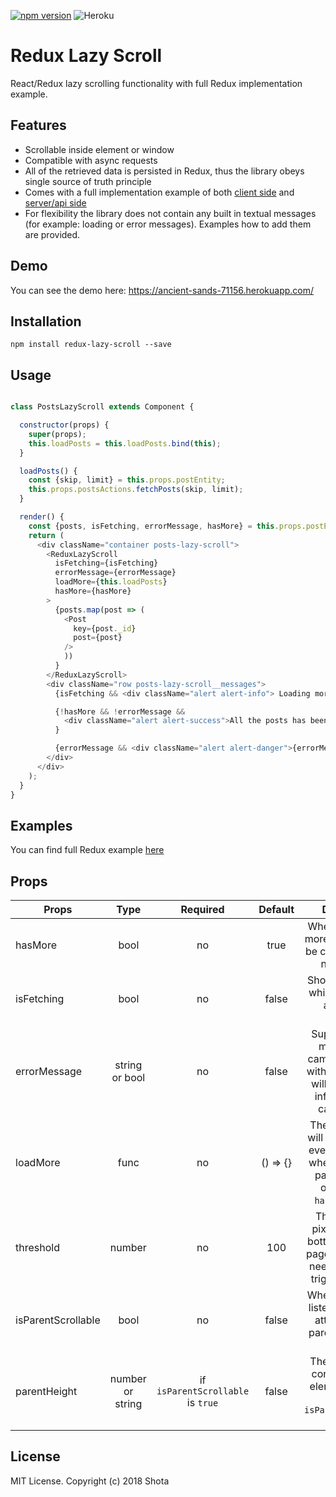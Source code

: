 [![npm version](https://badge.fury.io/js/redux-lazy-scroll.svg)](https://badge.fury.io/js/redux-lazy-scroll)
![Heroku](http://heroku-badge.herokuapp.com/?app=ancient-sands-71156&style=flat&svg=1)

# Redux Lazy Scroll

React/Redux lazy scrolling functionality with full Redux implementation example.

## Features

* Scrollable inside element or window
* Compatible with async requests
* All of the retrieved data is persisted in Redux, thus the library obeys single source of truth principle
* Comes with a full implementation example of both <a href="https://github.com/shotaK/redux-lazy-scroll/tree/master/dev/client" target="_blank">client side</a> and <a href="https://github.com/shotaK/redux-lazy-scroll/tree/master/dev/server" target="_blank">server/api side</a>
* For flexibility the library does not contain any built in textual messages (for example: loading or error messages). Examples how to add them are provided.

## Demo

You can see the demo here: https://ancient-sands-71156.herokuapp.com/

## Installation

```npm install redux-lazy-scroll --save```

## Usage

```javascript

class PostsLazyScroll extends Component {

  constructor(props) {
    super(props);
    this.loadPosts = this.loadPosts.bind(this);
  }

  loadPosts() {
    const {skip, limit} = this.props.postEntity;
    this.props.postsActions.fetchPosts(skip, limit);
  }

  render() {
    const {posts, isFetching, errorMessage, hasMore} = this.props.postEntity;
    return (
      <div className="container posts-lazy-scroll">
        <ReduxLazyScroll
          isFetching={isFetching}
          errorMessage={errorMessage}
          loadMore={this.loadPosts}
          hasMore={hasMore}
        >
          {posts.map(post => (
            <Post
              key={post._id}
              post={post}
            />
            ))
          }
        </ReduxLazyScroll>
        <div className="row posts-lazy-scroll__messages">
          {isFetching && <div className="alert alert-info"> Loading more posts... </div>}

          {!hasMore && !errorMessage &&
            <div className="alert alert-success">All the posts has been loaded successfully.</div>
          }

          {errorMessage && <div className="alert alert-danger">{errorMessage}</div>}
        </div>
      </div>
    );
  }
}

```

## Examples

You can find full Redux example [here](https://github.com/shotaK/redux-lazy-scroll/tree/master/dev/client/posts)

## Props

| Props         | Type           | Required  | Default  | Description |
| ------------- |:--------------:| :--------:| :-------:| :----------:|
| hasMore       | bool           | no        | true     | Whether there are more items that will be coming with the next request |
| isFetching    | bool           | no        | false    | Should be set true while a request to api is being processed |
| errorMessage  | string or bool | no        | false    | Supply any error message that came from the api with this prop (this will help to avoid infinite loops in case of error) |
| loadMore      | func           | no        | () => {} | The function that will be called after every scroll down when threshold is passed (will be only called if `hasMore` is true) |
| threshold     | number         | no        | 100      | The number of pixels above the bottom side of the page that scrollbar needs to reach to trigger loadMore |
| isParentScrollable | bool      | no        | false    | Whether the scroll listener should be attached to the parent element or window |
| parentHeight  | number or string | if `isParentScrollable` is `true` | false | The height of the container parent element. Must be set if `isParentScrollable` is `true` |

## License

MIT License. Copyright (c) 2018 Shota
